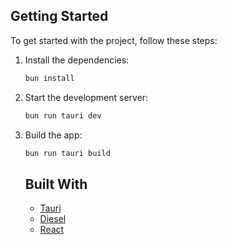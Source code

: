 ## Getting Started

To get started with the project, follow these steps:

1. Install the dependencies:

   ```sh
   bun install
   ```

2. Start the development server:

   ```sh
   bun run tauri dev
   ```

3. Build the app:

   ```sh
   bun run tauri build
   ```

   ## Built With

   - [Tauri](https://tauri.app/)
   - [Diesel](https://diesel.rs/)
   - [React](https://reactjs.org/)

